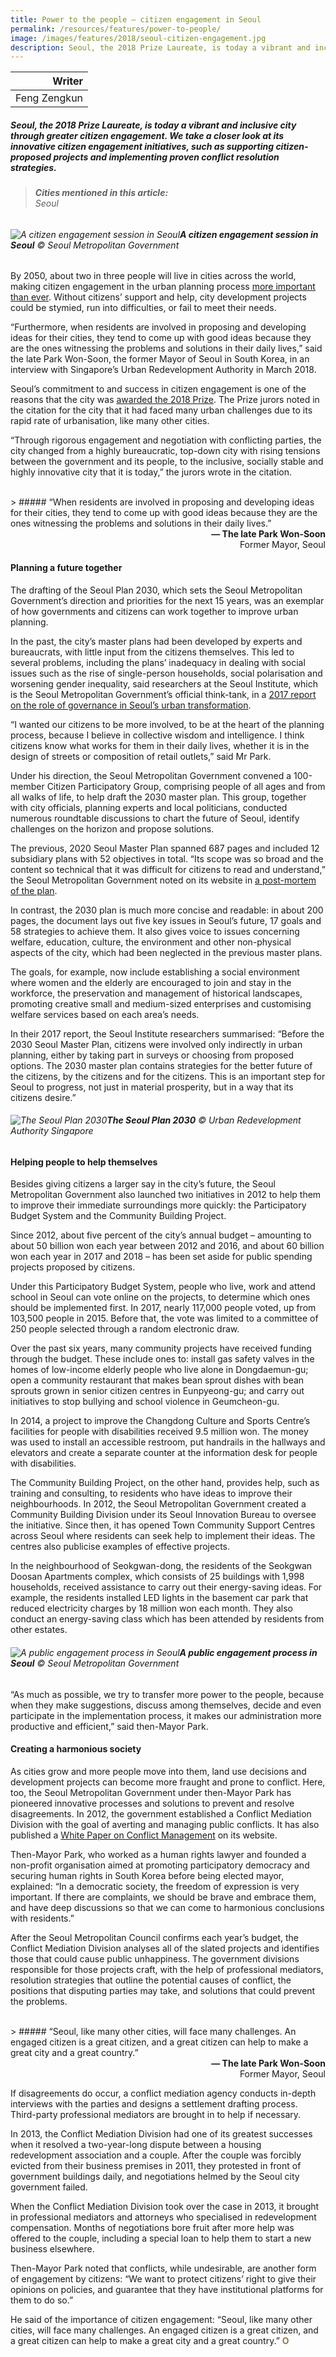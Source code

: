 ```yaml
---
title: Power to the people — citizen engagement in Seoul
permalink: /resources/features/power-to-people/
image: /images/features/2018/seoul-citizen-engagement.jpg
description: Seoul, the 2018 Prize Laureate, is today a vibrant and inclusive city through greater citizen engagement. We take a closer look at its innovative citizen engagement initiatives, such as supporting citizen-proposed projects and implementing proven conflict resolution strategies. 
---
```


| Writer |
|---:|
| Feng Zengkun |

##### Seoul, the 2018 Prize Laureate, is today a vibrant and inclusive city through greater citizen engagement. We take a closer look at its innovative citizen engagement initiatives, such as supporting citizen-proposed projects and implementing proven conflict resolution strategies.

> ###### **Cities mentioned in this article:** <br> Seoul

###### ![A citizen engagement session in Seoul](/images/features/2018/seoul-citizen-engagement.jpg/)**A citizen engagement session in Seoul** © Seoul Metropolitan Government

By 2050, about two in three people will live in cities across the world, making citizen engagement in the urban planning process [more important than ever](http://www.un.org/en/development/desa/news/population/world-urbanization-prospects-2014.html). Without citizens’ support and help, city development projects could be stymied, run into difficulties, or fail to meet their needs.

“Furthermore, when residents are involved in proposing and developing ideas for their cities, they tend to come up with good ideas because they are the ones witnessing the problems and solutions in their daily lives,” said the late Park Won-Soon, the former Mayor of Seoul in South Korea, in an interview with Singapore’s Urban Redevelopment Authority in March 2018.

Seoul’s commitment to and success in citizen engagement is one of the reasons that the city was [awarded the 2018 Prize](/seoul/). The Prize jurors noted in the citation for the city that it had faced many urban challenges due to its rapid rate of urbanisation, like many other cities.

“Through rigorous engagement and negotiation with conflicting parties, the city changed from a highly bureaucratic, top-down city with rising tensions between the government and its people, to the inclusive, socially stable and highly innovative city that it is today,” the jurors wrote in the citation.

<br>
> ##### “When residents are involved in proposing and developing ideas for their cities, they tend to come up with good ideas because they are the ones witnessing the problems and solutions in their daily lives.”

<div align="right"><b>— The late Park Won-Soon</b><br> Former Mayor, Seoul </div>

#### **Planning a future together**

The drafting of the Seoul Plan 2030, which sets the Seoul Metropolitan Government’s direction and priorities for the next 15 years, was an exemplar of how governments and citizens can work together to improve urban planning.

In the past, the city’s master plans had been developed by experts and bureaucrats, with little input from the citizens themselves. This led to several problems, including the plans’ inadequacy in dealing with social issues such as the rise of single-person households, social polarisation and worsening gender inequality, said researchers at the Seoul Institute, which is the Seoul Metropolitan Government’s official think-tank, in a [2017 report on the role of governance in Seoul’s urban transformation](http://global.si.re.kr/content/role-governance-urban-transformation-seoul).

“I wanted our citizens to be more involved, to be at the heart of the planning process, because I believe in collective wisdom and intelligence. I think citizens know what works for them in their daily lives, whether it is in the design of streets or composition of retail outlets,” said Mr Park.

Under his direction, the Seoul Metropolitan Government convened a 100-member Citizen Participatory Group, comprising people of all ages and from all walks of life, to help draft the 2030 master plan. This group, together with city officials, planning experts and local politicians, conducted numerous roundtable discussions to chart the future of Seoul, identify challenges on the horizon and propose solutions.

The previous, 2020 Seoul Master Plan spanned 687 pages and included 12 subsidiary plans with 52 objectives in total. “Its scope was so broad and the content so technical that it was difficult for citizens to read and understand,” the Seoul Metropolitan Government noted on its website in [a post-mortem of the plan](https://www.seoulsolution.kr/en/content/2030-seoul-plan).

In contrast, the 2030 plan is much more concise and readable: in about 200 pages, the document lays out five key issues in Seoul’s future, 17 goals and 58 strategies to achieve them. It also gives voice to issues concerning welfare, education, culture, the environment and other non-physical aspects of the city, which had been neglected in the previous master plans.

The goals, for example, now include establishing a social environment where women and the elderly are encouraged to join and stay in the workforce, the preservation and management of historical landscapes, promoting creative small and medium-sized enterprises and customising welfare services based on each area’s needs.

In their 2017 report, the Seoul Institute researchers summarised: “Before the 2030 Seoul Master Plan, citizens were involved only indirectly in urban planning, either by taking part in surveys or choosing from proposed options. The 2030 master plan contains strategies for the better future of the citizens, by the citizens and for the citizens. This is an important step for Seoul to progress, not just in material prosperity, but in a way that its citizens desire.”

###### ![The Seoul Plan 2030](/images/features/2018/seoul-masterplan-2030.jpg/)**The Seoul Plan 2030** © Urban Redevelopment Authority Singapore

#### **Helping people to help themselves**

Besides giving citizens a larger say in the city’s future, the Seoul Metropolitan Government also launched two initiatives in 2012 to help them to improve their immediate surroundings more quickly: the Participatory Budget System and the Community Building Project.

Since 2012, about five percent of the city’s annual budget – amounting to about 50 billion won each year between 2012 and 2016, and about 60 billion won each year in 2017 and 2018 – has been set aside for public spending projects proposed by citizens.

Under this Participatory Budget System, people who live, work and attend school in Seoul can vote online on the projects, to determine which ones should be implemented first. In 2017, nearly 117,000 people voted, up from 103,500 people in 2015. Before that, the vote was limited to a committee of 250 people selected through a random electronic draw.

Over the past six years, many community projects have received funding through the budget. These include ones to: install gas safety valves in the homes of low-income elderly people who live alone in Dongdaemun-gu; open a community restaurant that makes bean sprout dishes with bean sprouts grown in senior citizen centres in Eunpyeong-gu; and carry out initiatives to stop bullying and school violence in Geumcheon-gu.

In 2014, a project to improve the Changdong Culture and Sports Centre’s facilities for people with disabilities received 9.5 million won. The money was used to install an accessible restroom, put handrails in the hallways and elevators and create a separate counter at the information desk for people with disabilities.

The Community Building Project, on the other hand, provides help, such as training and consulting, to residents who have ideas to improve their neighbourhoods. In 2012, the Seoul Metropolitan Government created a Community Building Division under its Seoul Innovation Bureau to oversee the initiative. Since then, it has opened Town Community Support Centres across Seoul where residents can seek help to implement their ideas. The centres also publicise examples of effective projects.

In the neighbourhood of Seokgwan-dong, the residents of the Seokgwan Doosan Apartments complex, which consists of 25 buildings with 1,998 households, received assistance to carry out their energy-saving ideas. For example, the residents installed LED lights in the basement car park that reduced electricity charges by 18 million won each month. They also conduct an energy-saving class which has been attended by residents from other estates.

###### ![A public engagement process in Seoul](/images/features/2018/seoul-public-engagement.jpg/)**A public engagement process in Seoul** © Seoul Metropolitan Government

“As much as possible, we try to transfer more power to the people, because when they make suggestions, discuss among themselves, decide and even participate in the implementation process, it makes our administration more productive and efficient,” said then-Mayor Park.

#### **Creating a harmonious society**

As cities grow and more people move into them, land use decisions and development projects can become more fraught and prone to conflict. Here, too, the Seoul Metropolitan Government under then-Mayor Park has pioneered innovative processes and solutions to prevent and resolve disagreements. In 2012, the government established a Conflict Mediation Division with the goal of averting and managing public conflicts. It has also published a [White Paper on Conflict Management](http://english.seoul.go.kr/wp-content/uploads/2015/10/White-Paper-on-Conflict-Management-of-Seoul.pdf) on its website.

Then-Mayor Park, who worked as a human rights lawyer and founded a non-profit organisation aimed at promoting participatory democracy and securing human rights in South Korea before being elected mayor, explained: “In a democratic society, the freedom of expression is very important. If there are complaints, we should be brave and embrace them, and have deep discussions so that we can come to harmonious conclusions with residents.”

After the Seoul Metropolitan Council confirms each year’s budget, the Conflict Mediation Division analyses all of the slated projects and identifies those that could cause public unhappiness. The government divisions responsible for those projects craft, with the help of professional mediators, resolution strategies that outline the potential causes of conflict, the positions that disputing parties may take, and solutions that could prevent the problems.

<br>
> ##### “Seoul, like many other cities, will face many challenges. An engaged citizen is a great citizen, and a great citizen can help to make a great city and a great country.”

<div align="right"><b>— The late Park Won-Soon</b><br> Former Mayor, Seoul </div>

If disagreements do occur, a conflict mediation agency conducts in-depth interviews with the parties and designs a settlement drafting process. Third-party professional mediators are brought in to help if necessary.

In 2013, the Conflict Mediation Division had one of its greatest successes when it resolved a two-year-long dispute between a housing redevelopment association and a couple. After the couple was forcibly evicted from their business premises in 2011, they protested in front of government buildings daily, and negotiations helmed by the Seoul city government failed.

When the Conflict Mediation Division took over the case in 2013, it brought in professional mediators and attorneys who specialised in redevelopment compensation. Months of negotiations bore fruit after more help was offered to the couple, including a special loan to help them to start a new business elsewhere.

Then-Mayor Park noted that conflicts, while undesirable, are another form of engagement by citizens: “We want to protect citizens’ right to give their opinions on policies, and guarantee that they have institutional platforms for them to do so.”

He said of the importance of citizen engagement: “Seoul, like many other cities, will face many challenges. An engaged citizen is a great citizen, and a great citizen can help to make a great city and a great country.” **<font color="#967942">O</font>**
